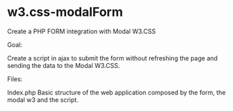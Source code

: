 # w3.css-modalForm
Create a PHP FORM integration with Modal W3.CSS

Goal:

Create a script in ajax to submit the form without refreshing the page and sending the data to the Modal W3.CSS.

Files:

Index.php
Basic structure of the web application composed by the form, the modal w3 and the script.
